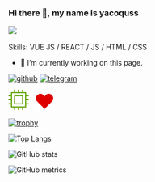 ### Hi there 👋, my name is yacoquss
![](https://arturssmirnovs.github.io/github-profile-readme-generator/images/banner.png)


Skills: VUE JS / REACT / JS / HTML / CSS

- 🔭 I’m currently working on this page. 


[<img src='https://cdn.jsdelivr.net/npm/simple-icons@3.0.1/icons/github.svg' alt='github' height='40'>](https://github.com/yacoquss)  [<img src='https://cdn.jsdelivr.net/npm/simple-icons@3.0.1/icons/telegram.svg' alt='telegram' height='40'>](t.me/Yacoquss)  

<a href='https://docs.github.com/en/developers'><img src='https://raw.githubusercontent.com/acervenky/animated-github-badges/master/assets/devbadge.gif' width='40' height='40'></a> <a href='https://docs.github.com/en/github/supporting-the-open-source-community-with-github-sponsors'><img src='https://raw.githubusercontent.com/acervenky/animated-github-badges/master/assets/sponsorbadge.gif' width='35' height='35'></a> 

[![trophy](https://github-profile-trophy.vercel.app/?username=yacoquss)](https://github.com/ryo-ma/github-profile-trophy)

[![Top Langs](https://github-readme-stats.vercel.app/api/top-langs/?username=yacoquss)](https://github.com/anuraghazra/github-readme-stats)

![GitHub stats](https://github-readme-stats.vercel.app/api?username=yacoquss&show_icons=true)  

![GitHub metrics](https://metrics.lecoq.io/yacoquss)  

